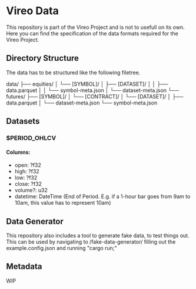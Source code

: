# Vireo Data

This repository is part of the Vireo Project and is not to usefull on its own.
Here you can find the specification of the data formats required for the Vireo Project.

## Directory Structure
The data has to be structured like the following filetree.

data/
├── equities/
│   └── [SYMBOL]/
│       ├── [DATASET]/
│       │   ├── data.parquet
│       │   └── symbol-meta.json
│       └── dataset-meta.json
└── futures/
    ├── [SYMBOL]/
    │   └── [CONTRACT]/
    │       └── [DATASET]/
    │           ├── data.parquet
    │           └── dataset-meta.json
    └── symbol-meta.json

## Datasets
### $PERIOD_OHLCV
#### Columns:
- open: ?f32
- high: ?f32
- low: ?f32
- close: ?f32
- volume?: u32
- datetime: DateTime (End of Period. E.g. if a 1-hour bar goes from 9am to 10am, this value has to represent 10am)

## Data Generator
This repository also includes a tool to generate fake data, to test things out.
This can be used by navigating to /fake-data-generator/ filling out the example.config.json and running "cargo run;"


## Metadata
WIP

